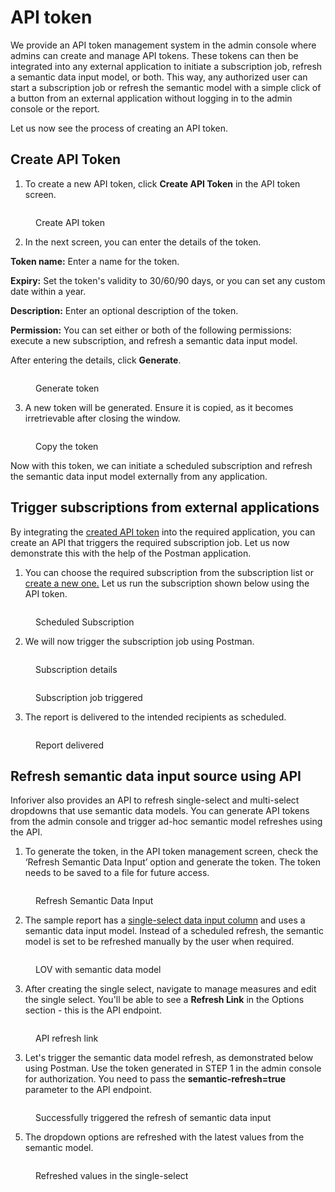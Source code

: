 # API token

We provide an API token management system in the admin console where admins can create and manage API tokens. These tokens can then be integrated into any external application to initiate a subscription job, refresh a semantic data input model, or both. This way, any authorized user can start a subscription job or refresh the semantic model with a simple click of a button from an external application without logging in to the admin console or the report.&#x20;

Let us now see the process of creating an API token.

## Create API Token

1. To create a new API token, click **Create API Token** in the API token screen.

<figure><img src="../../.gitbook/assets/image (748).png" alt=""><figcaption><p>Create API token</p></figcaption></figure>

2. In the next screen, you can enter the details of the token.

**Token name:** Enter a name for the token.

**Expiry:** Set the token's validity to 30/60/90 days, or you can set any custom date within a year.

**Description:** Enter an optional description of the token.

**Permission:** You can set either or both of the following permissions: execute a new subscription, and refresh a semantic data input model.

After entering the details, click **Generate**.

<figure><img src="../../.gitbook/assets/image (749).png" alt=""><figcaption><p>Generate token</p></figcaption></figure>

3. A new token will be generated. Ensure it is copied, as it becomes irretrievable after closing the window.

<figure><img src="../../.gitbook/assets/image (750).png" alt=""><figcaption><p>Copy the token</p></figcaption></figure>

Now with this token, we can initiate a scheduled subscription and refresh the semantic data input model externally from any application.

## **Trigger subscriptions from external applications**

By integrating the [created API token](api-token.md#create-api-token) into the required application, you can create an API that triggers the required subscription job. Let us now demonstrate this with the help of the Postman application.

1. You can choose the required subscription from the subscription list or [create a new one.](../../working-with-inforiver/11.-scheduling-reports/create-new-subscription/) Let us run the subscription shown below using the API token.

<figure><img src="../../.gitbook/assets/image (751).png" alt=""><figcaption><p>Scheduled Subscription</p></figcaption></figure>

2. We will now trigger the subscription job using Postman.

<figure><img src="../../.gitbook/assets/image (752).png" alt=""><figcaption><p>Subscription details</p></figcaption></figure>

<figure><img src="../../.gitbook/assets/9.1.2..png" alt=""><figcaption><p>Subscription job triggered</p></figcaption></figure>

3. The report is delivered to the intended recipients as scheduled.

<figure><img src="../../.gitbook/assets/image (754).png" alt=""><figcaption><p>Report delivered</p></figcaption></figure>

## **Refresh semantic data input source using API**

Inforiver also provides an API to refresh single-select and multi-select dropdowns that use semantic data models. You can generate API tokens from the admin console and trigger ad-hoc semantic model refreshes using the API.

1. To generate the token, in the API token management screen, check the ‘Refresh Semantic Data Input’ option and generate the token. The token needs to be saved to a file for future access.

<figure><img src="../../.gitbook/assets/9.2.1. sync refresh data input model-1.png" alt=""><figcaption><p>Refresh Semantic Data Input</p></figcaption></figure>

2. &#x20;The sample report has a [single-select data input column](../../working-with-inforiver/4.-adding-business-logic-and-formulae/insert-manual-input-columns/dropdown/#id-1.-creating-a-list-of-values) and uses a semantic data input model. Instead of a scheduled refresh, the semantic model is set to be refreshed manually by the user when required.

<figure><img src="../../.gitbook/assets/image (7) (1).png" alt=""><figcaption><p>LOV with semantic data model </p></figcaption></figure>

3. After creating the single select, navigate to manage measures and edit the single select. You'll be able to see a **Refresh Link** in the Options section - this is the API endpoint.

<figure><img src="../../.gitbook/assets/image (2) (1) (4).png" alt=""><figcaption><p>API refresh link</p></figcaption></figure>

3. Let's trigger the semantic data model refresh, as demonstrated below using Postman. Use the token generated in STEP 1 in the admin console for authorization. You need to pass the **semantic-refresh=true** parameter to the API endpoint.

<figure><img src="../../.gitbook/assets/9.2.3. sync refresh data input model-1.1.png" alt=""><figcaption><p>Successfully triggered the refresh of semantic data input</p></figcaption></figure>

5. The dropdown options are refreshed with the latest values from the semantic model.

<figure><img src="../../.gitbook/assets/image (3) (1) (4).png" alt=""><figcaption><p>Refreshed values in the single-select</p></figcaption></figure>
